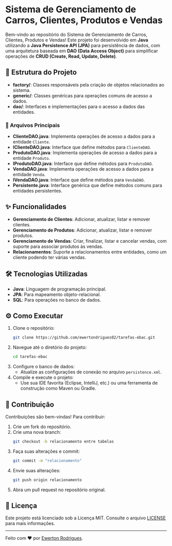 
# Sistema de Gerenciamento de Carros, Clientes, Produtos e Vendas

Bem-vindo ao repositório do Sistema de Gerenciamento de Carros, Clientes, Produtos e Vendas! Este projeto foi desenvolvido em **Java** utilizando a **Java Persistence API (JPA)** para persistência de dados, com uma arquitetura baseada em **DAO (Data Access Object)** para simplificar operações de **CRUD (Create, Read, Update, Delete)**.

## 📁 Estrutura do Projeto

- **factory/**: Classes responsáveis pela criação de objetos relacionados ao sistema.
- **generic/**: Classes genéricas para operações comuns de acesso a dados.
- **dao/**: Interfaces e implementações para o acesso a dados das entidades.

### 🚀 Arquivos Principais

- **ClienteDAO.java**: Implementa operações de acesso a dados para a entidade `Cliente`.
- **IClienteDAO.java**: Interface que define métodos para `ClienteDAO`.
- **ProdutoDAO.java**: Implementa operações de acesso a dados para a entidade `Produto`.
- **IProdutoDAO.java**: Interface que define métodos para `ProdutoDAO`.
- **VendaDAO.java**: Implementa operações de acesso a dados para a entidade `Venda`.
- **IVendaDAO.java**: Interface que define métodos para `VendaDAO`.
- **Persistente.java**: Interface genérica que define métodos comuns para entidades persistentes.

## ✨ Funcionalidades

- **Gerenciamento de Clientes**: Adicionar, atualizar, listar e remover clientes.
- **Gerenciamento de Produtos**: Adicionar, atualizar, listar e remover produtos.
- **Gerenciamento de Vendas**: Criar, finalizar, listar e cancelar vendas, com suporte para associar produtos às vendas.
- **Relacionamentos**: Suporte a relacionamentos entre entidades, como um cliente podendo ter várias vendas.

## 🛠 Tecnologias Utilizadas

- **Java**: Linguagem de programação principal.
- **JPA**: Para mapeamento objeto-relacional.
- **SQL**: Para operações no banco de dados.

## ⚙️ Como Executar

1. Clone o repositório:
   ```bash
   git clone https://github.com/ewertondrigues02/tarefas-ebac.git
   ```
2. Navegue até o diretório do projeto:
   ```bash
   cd tarefas-ebac
   ```
3. Configure o banco de dados:
   - Atualize as configurações de conexão no arquivo `persistence.xml`.
4. Compile e execute o projeto:
   - Use sua IDE favorita (Eclipse, IntelliJ, etc.) ou uma ferramenta de construção como Maven ou Gradle.

## 🤝 Contribuição

Contribuições são bem-vindas! Para contribuir:
1. Crie um fork do repositório.
2. Crie uma nova branch:
   ```bash
   git checkout -b relacionamento entre tabelas
   ```
3. Faça suas alterações e commit:
   ```bash
   git commit -m "relacionamento"
   ```
4. Envie suas alterações:
   ```bash
   git push origin relacionamento
   ```
5. Abra um pull request no repositório original.

## 📜 Licença

Este projeto está licenciado sob a Licença MIT. Consulte o arquivo [LICENSE](LICENSE) para mais informações.

---

Feito com ❤️ por [Ewerton Rodrigues](https://github.com/ewertondrigues02).
```


